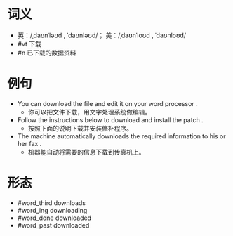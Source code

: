 # 词义
- 英：/ˌdaʊnˈləʊd , ˈdaʊnləʊd/； 美：/ˌdaʊnˈloʊd , ˈdaʊnloʊd/
- #vt 下载
- #n 已下载的数据资料
# 例句
- You can download the file and edit it on your word processor .
	- 你可以把文件下载，用文字处理系统做编辑。
- Follow the instructions below to download and install the patch .
	- 按照下面的说明下载并安装修补程序。
- The machine automatically downloads the required information to his or her fax .
	- 机器能自动将需要的信息下载到传真机上。
# 形态
- #word_third downloads
- #word_ing downloading
- #word_done downloaded
- #word_past downloaded
